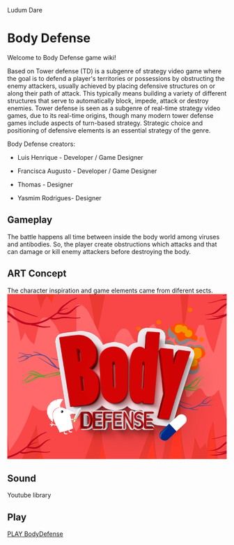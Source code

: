 Ludum Dare

# Body Defense


Welcome to Body Defense game wiki!

Based on Tower defense (TD) is a subgenre of strategy video game where the goal is to defend a player's territories or possessions by obstructing the enemy attackers, usually achieved by placing defensive structures on or along their path of attack. This typically means building a variety of different structures that serve to automatically block, impede, attack or destroy enemies. Tower defense is seen as a subgenre of real-time strategy video games, due to its real-time origins, though many modern tower defense games include aspects of turn-based strategy. Strategic choice and positioning of defensive elements is an essential strategy of the genre.

Body Defense creators:

* Luis Henrique - Developer / Game Designer

* Francisca Augusto - Developer / Game Designer

* Thomas - Designer

* Yasmim Rodrigues- Designer

## Gameplay
The battle happens all time between inside the body world among viruses and antibodies. So, the player create obstructions which attacks and that can damage or kill enemy attackers before destroying the body.


## ART Concept

The character inspiration and game elements came from diferent sects.  
![BodyDefense](https://raw.githubusercontent.com/xsery/bodydefense.github.io/master/bannerbody.png)

## Sound
	
Youtube library

## Play

[PLAY BodyDefense](source/)
